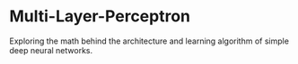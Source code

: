 # Multi-Layer-Perceptron
Exploring the math behind the architecture and learning algorithm of simple deep neural networks.
